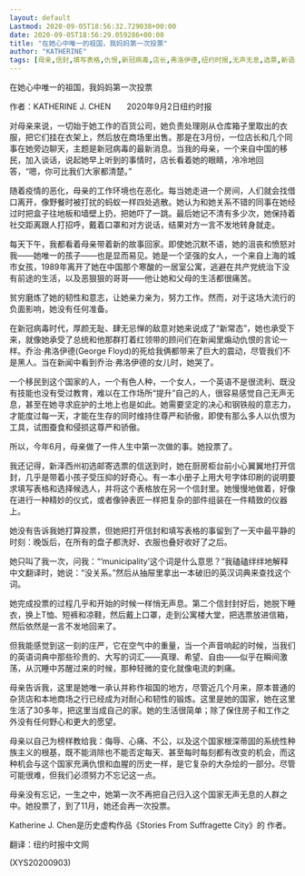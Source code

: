```yaml
---
layout: default
Lastmod: 2020-09-05T18:56:32.729038+00:00
date: 2020-09-05T18:56:29.059286+00:00
title: "在她心中唯一的祖国，我妈妈第一次投票"
author: "KATHERINE"
tags: [母亲,信封,填写表格,仇恨,新冠病毒,店长,弗洛伊德,纽约时报,无声无息,选票,新语丝]
---
```


在她心中唯一的祖国，我妈妈第一次投票

作者：KATHERINE J. CHEN　　2020年9月2日纽约时报

对母亲来说，一切始于她工作的百货公司，她负责处理刚从仓库箱子里取出的衣服，把它们挂在衣架上，然后放在商场里出售。那是在3月份，一位店长和几个同事在她旁边聊天，主题是新冠病毒的最新消息。当我的母亲，一个来自中国的移民，加入谈话，说起她早上听到的事情时，店长看着她的眼睛，冷冷地回答，“嗯，你可比我们大家都清楚。”

随着疫情的恶化，母亲的工作环境也在恶化。每当她走进一个房间，人们就会找借口离开，像野餐时被打扰的蚂蚁一样四处逃散。她认为和她关系不错的同事在她经过时把盒子往地板和墙壁上扔，把她吓了一跳。最后她记不清有多少次，她保持着社交距离跟人打招呼，戴着口罩和对方说话，结果对方一言不发地转身就走。

每天下午，我都看着母亲带着新的故事回家。即使她沉默不语，她的沮丧和愤怒对我——她唯一的孩子——也是显而易见。她是一个坚强的女人，一个来自上海的城市女孩，1989年离开了她在中国那个寒酸的一居室公寓，逃避在共产党统治下没有前途的生活，以及恶狠狠的哥哥——他让她和父母的生活都很痛苦。

贫穷磨炼了她的韧性和意志，让她亲力亲为，努力工作。然而，对于这场大流行的负面影响，她没有任何准备。

在新冠病毒时代，厚颜无耻、肆无忌惮的敌意对她来说成了“新常态”，她也承受下来，就像她承受了总统和他那群打着红领带的顾问们在新闻里煽动仇恨的言论一样。乔治·弗洛伊德(George Floyd)的死给我俩都带来了巨大的震动，尽管我们不是黑人。当在新闻中看到乔治·弗洛伊德的女儿时，她哭了。

一个移民到这个国家的人，一个有色人种，一个女人，一个英语不是很流利、既没有技能也没有受过教育，难以在工作场所“提升”自己的人，很容易感觉自己无声无息，甚至在她寻求庇护的土地上也是如此。她需要坚定的决心和钢铁般的意志力，才能度过每一天，才能在生存的同时维持住尊严和骄傲，即使有那么多人以仇恨为工具，试图蚕食和侵损这尊严和骄傲。

所以，今年6月，母亲做了一件人生中第一次做的事。她投票了。

我还记得，新泽西州初选邮寄选票的信送到时，她在厨房柜台前小心翼翼地打开信封，几乎是带着小孩子受压抑的好奇心。有一本小册子上用大号字体印刷的说明要求填写表格和选择候选人，并将这个表格放在另一个信封里。她慢慢地做着，好像在进行一种精妙的仪式，或者像钟表匠一样把复杂的部件组装在一件精致的仪器上。

她没有告诉我她打算投票，但她把打开信封和填写表格的事留到了一天中最平静的时刻：晚饭后，在所有的盘子都洗好、衣服也叠好收好了之后。

她只叫了我一次，问我：“‘municipality’这个词是什么意思？”我磕磕绊绊地解释中文翻译时，她说：“没关系。”然后从抽屉里拿出一本破旧的英汉词典来查找这个词。

她完成投票的过程几乎和开始的时候一样悄无声息。第二个信封封好后，她脱下睡衣，换上T恤、短裤和凉鞋，然后戴上口罩，走到公寓楼大堂，把选票放进信箱，然后依然是一言不发地回来了。

但我能感觉到这一刻的庄严，它在空气中的重量，当一个声音响起的时候，当我们的英语词典中那些珍贵的、大写的词汇——真理、希望、自由——似乎在瞬间激荡，从沉睡中苏醒过来的时候，那种轻微的变化就像电流的刺痛。

母亲告诉我，这里是她唯一承认并称作祖国的地方，尽管近几个月来，原本普通的杂货店和本地商场之行已经成为对耐心和韧性的锻炼。这里是她的国家，她在这里生活了30多年，把这里当成自己的家。她的生活很简单；除了保住房子和工作之外没有任何野心和更大的愿望。

母亲以自己为榜样教给我：侮辱、心痛、不公，以及这个国家根深蒂固的系统性种族主义的根基，既不能消除也不能否定每天、甚至每时每刻都有改变的机会，而这种机会与这个国家充满仇恨和血腥的历史一样，是它复杂的大杂烩的一部分。尽管可能很难，但我们必须努力不忘记这一点。

母亲没有忘记，一生之中，她第一次不再把自己归入这个国家无声无息的人群之中。她投票了，到了11月，她还会再一次投票。

Katherine J. Chen是历史虚构作品《Stories From Suffragette City》的 作者。

翻译：纽约时报中文网

(XYS20200903)

